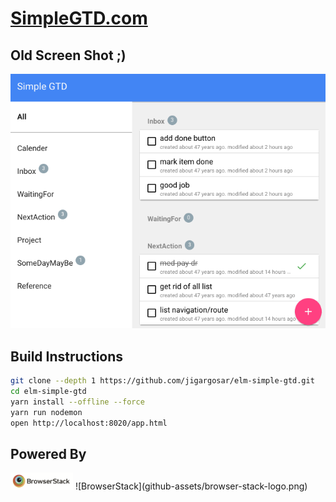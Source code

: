 <!--
[![Build Status](https://travis-ci.org/jigargosar/elm-simple-gtd.svg?branch=master)](https://travis-ci.org/jigargosar/elm-simple-gtd)
-->
# **[SimpleGTD.com](https://simplegtd.com/)**

## Old Screen Shot ;)

![Alt Demo](github-assets/demo.gif)


## Build Instructions

```bash
git clone --depth 1 https://github.com/jigargosar/elm-simple-gtd.git
cd elm-simple-gtd
yarn install --offline --force 
yarn run nodemon
open http://localhost:8020/app.html
```
## Powered By

<img src="github-assets/browser-stack-logo.png" width="100" alt="BrowserStack">
![BrowserStack](github-assets/browser-stack-logo.png)
